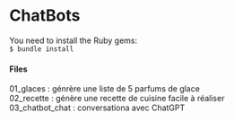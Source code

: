 # ChatBots
You need to install the Ruby gems:<br>
`$ bundle install`

#### Files
01_glaces : génrère une liste de 5 parfums de glace<br>
02_recette : génère une recette de cuisine facile à réaliser<br>
03_chatbot_chat : conversationa avec ChatGPT<br>


